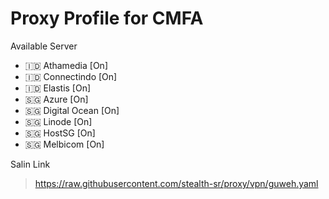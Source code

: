 # Proxy Profile for CMFA
Available Server
- 🇮🇩 Athamedia [On]
- 🇮🇩 Connectindo [On]
- 🇮🇩 Elastis [On]
- 🇸🇬 Azure [On]
- 🇸🇬 Digital Ocean [On]
- 🇸🇬 Linode [On]
- 🇸🇬 HostSG [On]
- 🇸🇬 Melbicom [On]

Salin Link
> https://raw.githubusercontent.com/stealth-sr/proxy/vpn/guweh.yaml

